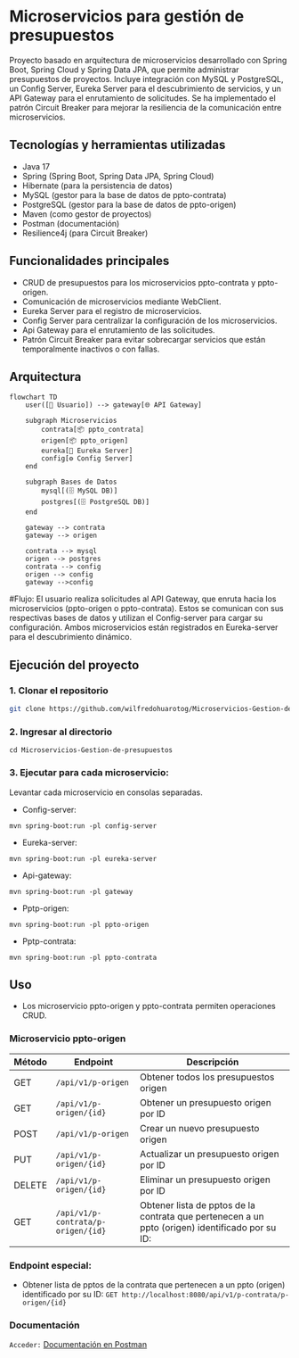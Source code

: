 # Microservicios para gestión de presupuestos

Proyecto basado en arquitectura de microservicios desarrollado con Spring Boot, Spring Cloud y Spring Data JPA, que permite administrar presupuestos de proyectos.
Incluye integración con MySQL y PostgreSQL, un Config Server, Eureka Server para el descubrimiento de servicios, y un API Gateway para el enrutamiento de solicitudes.
Se ha implementado el patrón Circuit Breaker para mejorar la resiliencia de la comunicación entre microservicios.

## Tecnologías y herramientas utilizadas
- Java 17
- Spring (Spring Boot, Spring Data JPA, Spring Cloud)
- Hibernate (para la persistencia de datos)
- MySQL (gestor para la base de datos de ppto-contrata)
- PostgreSQL (gestor para la base de datos de ppto-origen)
- Maven (como gestor de proyectos)
- Postman (documentación)
- Resilience4j (para Circuit Breaker)

## Funcionalidades principales
- CRUD de presupuestos para los microservicios ppto-contrata y ppto-origen.
- Comunicación de microservicios mediante WebClient.
- Eureka Server para el registro de microservicios. 
- Config Server para centralizar la configuración de los microservicios.
- Api Gateway para el enrutamiento de las solicitudes.
- Patrón Circuit Breaker para evitar sobrecargar servicios que están temporalmente inactivos o con fallas.

## Arquitectura

```mermaid
flowchart TD
    user([👤 Usuario]) --> gateway[🌐 API Gateway]

    subgraph Microservicios
        contrata[📦 ppto_contrata]
        origen[📦 ppto_origen]
        eureka[🔎 Eureka Server]
        config[⚙️ Config Server]
    end

    subgraph Bases de Datos
        mysql[(🗄️ MySQL DB)]
        postgres[(🗄️ PostgreSQL DB)]
    end

    gateway --> contrata
    gateway --> origen

    contrata --> mysql
    origen --> postgres
    contrata --> config
    origen --> config
    gateway -->config
```

#Flujo:
El usuario realiza solicitudes al API Gateway, que enruta hacia los microservicios (ppto-origen o ppto-contrata). Estos se comunican con sus respectivas bases de datos y utilizan el Config-server para cargar su configuración. Ambos microservicios están registrados en Eureka-server para el descubrimiento dinámico.

## Ejecución del proyecto

### 1. Clonar el repositorio
```bash
git clone https://github.com/wilfredohuarotog/Microservicios-Gestion-de-presupuestos.git
```
### 2. Ingresar al directorio
```
cd Microservicios-Gestion-de-presupuestos
```
### 3. Ejecutar para cada microservicio:

Levantar cada microservicio en consolas separadas.

- Config-server:
```
mvn spring-boot:run -pl config-server
```
- Eureka-server:
```
mvn spring-boot:run -pl eureka-server
```
- Api-gateway:
```
mvn spring-boot:run -pl gateway
```
- Pptp-origen:
```
mvn spring-boot:run -pl ppto-origen
```
- Pptp-contrata:
```
mvn spring-boot:run -pl ppto-contrata
```

## Uso
- Los microservicio ppto-origen y ppto-contrata permiten operaciones CRUD.

### Microservicio ppto-origen

| Método | Endpoint                | Descripción                             |
| ------ | ----------------------- | --------------------------------------- |
| GET    | `/api/v1/p-origen`      | Obtener todos los presupuestos origen   |
| GET    | `/api/v1/p-origen/{id}` | Obtener un presupuesto origen por ID    |
| POST   | `/api/v1/p-origen`      | Crear un nuevo presupuesto origen       |
| PUT    | `/api/v1/p-origen/{id}` | Actualizar un presupuesto origen por ID |
| DELETE | `/api/v1/p-origen/{id}` | Eliminar un presupuesto origen por ID   |
| GET    | `/api/v1/p-contrata/p-origen/{id}` | Obtener lista de pptos de la contrata que pertenecen a un ppto (origen) identificado por su ID:    |

### Endpoint especial:
- Obtener lista de pptos de la contrata que pertenecen a un ppto (origen) identificado por su ID: `GET http://localhost:8080/api/v1/p-contrata/p-origen/{id}`

### Documentación
`Acceder:` [Documentación en Postman](https://documenter.getpostman.com/view/46041910/2sB3QFRCPr)


